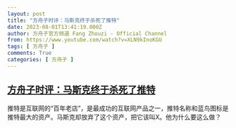 ```yaml
---
layout: post
title: "方舟子时评：马斯克终于杀死了推特"
date: 2023-08-01T13:41:19.000Z
author: 方舟子官方频道 Fang Zhouzi - Official Channel
from: https://www.youtube.com/watch?v=XLN9kInoKGU
tags: [ 方舟子 ]
comments: True
categories: [ 方舟子 ]
---
```

<!--1690897279000-->
[方舟子时评：马斯克终于杀死了推特](https://www.youtube.com/watch?v=XLN9kInoKGU)
------

<div>
推特是互联网的“百年老店”，是最成功的互联网产品之一，推特名称和蓝鸟图标是推特最大的资产。马斯克却放弃了这个资产，把它该叫X。他为什么要这么做？
</div>
